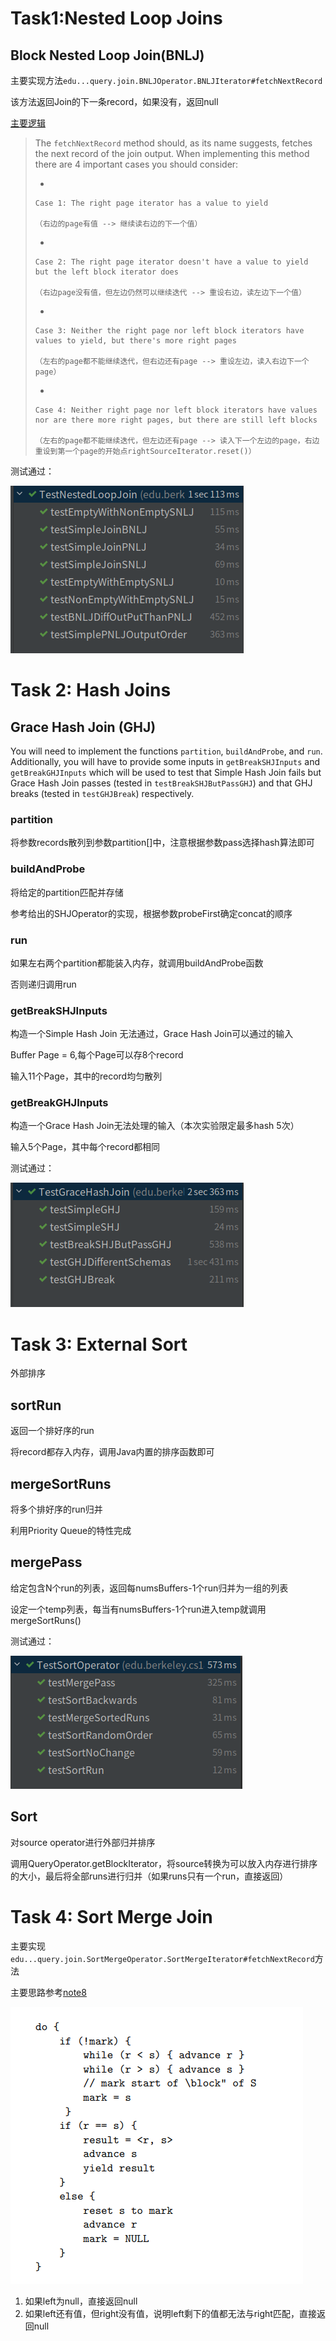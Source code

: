 # Task1:Nested Loop Joins



## Block Nested Loop Join(BNLJ)

主要实现方法`edu...query.join.BNLJOperator.BNLJIterator#fetchNextRecord`

该方法返回Join的下一条record，如果没有，返回null



[主要逻辑](https://cs186.gitbook.io/project/assignments/proj3/part-1-join-algorithms#block-nested-loop-join-bnlj)

> The `fetchNextRecord` method should, as its name suggests, fetches the next record of the join output. When implementing this method there are 4 important cases you should consider:
>
> - 
>
>     Case 1: The right page iterator has a value to yield
>
>     （右边的page有值 --> 继续读右边的下一个值）
>
> - 
>
>     Case 2: The right page iterator doesn't have a value to yield but the left block iterator does
>
>     （右边page没有值，但左边仍然可以继续迭代 --> 重设右边，读左边下一个值）
>
> - 
>
>     Case 3: Neither the right page nor left block iterators have values to yield, but there's more right pages
>
>     （左右的page都不能继续迭代，但右边还有page --> 重设左边，读入右边下一个page）
>
> - 
>
>     Case 4: Neither right page nor left block iterators have values nor are there more right pages, but there are still left blocks
>
>     （左右的page都不能继续迭代，但左边还有page --> 读入下一个左边的page，右边重设到第一个page的开始点rightSourceIterator.reset()）



测试通过：

![image-20220518221559533](img/image-20220518221559533.png)

# Task 2: Hash Joins



## Grace Hash Join (GHJ)

You will need to implement the functions `partition`, `buildAndProbe`, and `run`. Additionally, you will have to provide some inputs in `getBreakSHJInputs` and `getBreakGHJInputs` which will be used to test that Simple Hash Join fails but Grace Hash Join passes (tested in `testBreakSHJButPassGHJ`) and that GHJ breaks (tested in `testGHJBreak`) respectively.



### partition

将参数records散列到参数partition[]中，注意根据参数pass选择hash算法即可



### buildAndProbe

将给定的partition匹配并存储



参考给出的SHJOperator的实现，根据参数probeFirst确定concat的顺序



### run

如果左右两个partition都能装入内存，就调用buildAndProbe函数



否则递归调用run



### getBreakSHJInputs

构造一个Simple Hash Join 无法通过，Grace Hash Join可以通过的输入

Buffer Page = 6,每个Page可以存8个record



输入11个Page，其中的record均匀散列



### getBreakGHJInputs

构造一个Grace Hash Join无法处理的输入（本次实验限定最多hash 5次）



输入5个Page，其中每个record都相同



测试通过：

![image-20220518231316111](img/image-20220518231316111.png)



# Task 3: External Sort

外部排序

## sortRun

返回一个排好序的run



将record都存入内存，调用Java内置的排序函数即可



## mergeSortRuns

将多个排好序的run归并



利用Priority Queue的特性完成



## mergePass

给定包含N个run的列表，返回每numsBuffers-1个run归并为一组的列表



设定一个temp列表，每当有numsBuffers-1个run进入temp就调用mergeSortRuns()



测试通过：

![image-20220518233109945](img/image-20220518233109945.png)



## Sort

对source operator进行外部归并排序



调用QueryOperator.getBlockIterator，将source转换为可以放入内存进行排序的大小，最后将全部runs进行归并（如果runs只有一个run，直接返回）



# Task 4: Sort Merge Join

主要实现`edu...query.join.SortMergeOperator.SortMergeIterator#fetchNextRecord`方法

主要思路参考[note8](https://cs186berkeley.net/resources/static/notes/n08-Joins.pdf)

![image-20220518233005945](img/image-20220518233005945.png)



1. 如果left为null，直接返回null
2. 如果left还有值，但right没有值，说明left剩下的值都无法与right匹配，直接返回null